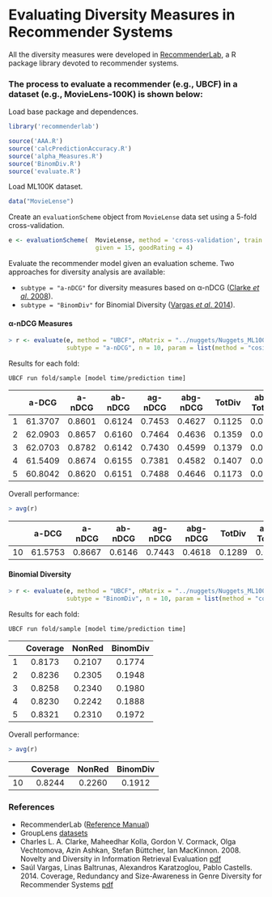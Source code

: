 # Evaluating Diversity Measures in Recommender Systems

All the diversity measures were developed in [RecommenderLab](https://cran.r-project.org/web/packages/recommenderlab/index.html), a R package library devoted to recommender systems.

### The process to evaluate a recommender (e.g., UBCF) in a dataset (e.g., MovieLens-100K) is shown below:

Load base package and dependences.
```R
library('recommenderlab')

source('AAA.R')
source('calcPredictionAccuracy.R')
source('alpha_Measures.R')
source('BinomDiv.R')
source('evaluate.R')
```

Load ML100K dataset.
```R
data("MovieLense")
```
Create an `evaluationScheme` object from `MovieLense` data set using a 5-fold cross-validation.
```R
e <- evaluationScheme(  MovieLense, method = 'cross-validation', train = 0.8, k = 5, 
                        given = 15, goodRating = 4)
```
Evaluate the recommender model given an evaluation scheme. Two approaches for diversity analysis are available: 
* `subtype = "a-nDCG"` for diversity measures based on α-nDCG ([Clarke *et al*. 2008](https://plg.uwaterloo.ca/~gvcormac/novelty.pdf)). 
* `subtype = "BinomDiv"` for Binomial Diversity ([Vargas *et al*. 2014](http://ir.ii.uam.es/saul/pubs/recsys2014-vargas-tid.pdf)).

 #### α-nDCG Measures

```R
> r <- evaluate(e, method = "UBCF", nMatrix = "../nuggets/Nuggets_ML100K.dat", type = "topNList", 
                subtype = "a-nDCG", n = 10, param = list(method = "cosine", nn = 50))
```
Results for each fold:

    UBCF run fold/sample [model time/prediction time]


| | a-DCG  |  a-nDCG |  ab-nDCG | ag-nDCG | abg-nDCG |  TotDiv | abg-TotDiv |
| --      |:--------:|:--------:|:--------:|:--------:|:--------:|:--------:|:--------:|
| 1      | 61.3707 | 0.8601 | 0.6124 | 0.7453 | 0.4627 | 0.1125 | 0.0521 |
| 2      | 62.0903 | 0.8657 | 0.6160 | 0.7464 | 0.4636 | 0.1359 | 0.0630 |
| 3      | 62.0703 | 0.8782 | 0.6142 | 0.7430 | 0.4599 | 0.1379 | 0.0634 |
| 4      | 61.5409 | 0.8674 | 0.6155 | 0.7381 | 0.4582 | 0.1407 | 0.0645 |
| 5      | 60.8042 | 0.8620 | 0.6151 | 0.7488 | 0.4646 | 0.1173 | 0.0545 |

Overall performance:
```R
> avg(r)
```
| | a-DCG  |  a-nDCG |  ab-nDCG | ag-nDCG | abg-nDCG |  TotDiv | abg-TotDiv |
| --      |:--------:|:--------:|:--------:|:--------:|:--------:|:--------:|:--------:|
| 10      | 61.5753 | 0.8667 | 0.6146 | 0.7443 | 0.4618 | 0.1289 |  0.0595 |

 #### Binomial Diversity

```R
> r <- evaluate(e, method = "UBCF", nMatrix = "../nuggets/Nuggets_ML100K.dat", type = "topNList", 
                subtype = "BinomDiv", n = 10, param = list(method = "cosine", nn = 50))
```
Results for each fold:

    UBCF run fold/sample [model time/prediction time]


| | Coverage  | NonRed | BinomDiv |
| --      |:--------:|:--------:|:--------:|
| 1      | 0.8173 | 0.2107 | 0.1774 |
| 2      | 0.8236 | 0.2305 | 0.1948 |
| 3      | 0.8258 | 0.2340 | 0.1980 |
| 4      | 0.8230 | 0.2242 | 0.1888 |
| 5      | 0.8321 | 0.2310 | 0.1972 |

Overall performance:
```R
> avg(r)
```
| | Coverage  | NonRed | BinomDiv |
| --      |:--------:|:--------:|:--------:|
| 10      | 0.8244 | 0.2260 | 0.1912 |


### References
* RecommenderLab ([Reference Manual](https://cran.r-project.org/web/packages/recommenderlab/recommenderlab.pdf))
* GroupLens [datasets](https://grouplens.org/datasets/)
* Charles L. A. Clarke, Maheedhar Kolla, Gordon V. Cormack, Olga Vechtomova, Azin Ashkan, Stefan Büttcher, Ian MacKinnon. 2008. Novelty and Diversity in Information Retrieval Evaluation [pdf](https://plg.uwaterloo.ca/~gvcormac/novelty.pdf)
* Saúl Vargas, Linas Baltrunas, Alexandros Karatzoglou, Pablo Castells. 2014. Coverage, Redundancy and Size-Awareness
in Genre Diversity for Recommender Systems [pdf](http://ir.ii.uam.es/saul/pubs/recsys2014-vargas-tid.pdf)
